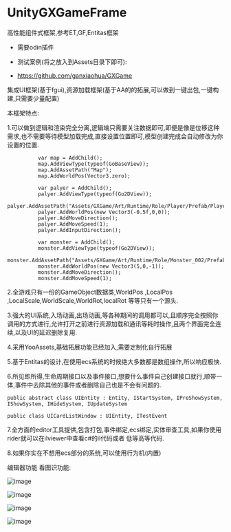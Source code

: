 # UnityGXGameFrame
高性能组件式框架,参考ET,GF,Entitas框架

* 需要odin插件
* 测试案例(将之放入到Assets目录下即可):

* https://github.com/ganxiaohua/GXGame


集成UI框架(基于fgui),资源加载框架(基于AA的的拓展,可以做到一键出包,一键构建,只需要少量配置)

本框架特点:

1.可以做到逻辑和渲染完全分离,逻辑端只需要关注数据即可,即便是像是位移这种需求,也不需要等待模型加载完成,直接设置位置即可,模型创建完成会自动修改为你设置的位置.
  ```
            var map = AddChild();
            map.AddViewType(typeof(GoBaseView));
            map.AddAssetPath("Map");
            map.AddWorldPos(Vector3.zero);

            var palyer = AddChild();
            palyer.AddViewType(typeof(Go2DView));
            palyer.AddAssetPath("Assets/GXGame/Art/Runtime/Role/Player/Prefab/Player.prefab");
            palyer.AddWorldPos(new Vector3(-0.5f,0,0));
            palyer.AddMoveDirection();
            palyer.AddMoveSpeed(1);
            palyer.AddInputDirection();

            var monster = AddChild();
            monster.AddViewType(typeof(Go2DView));
            monster.AddAssetPath("Assets/GXGame/Art/Runtime/Role/Monster_002/Prefab/Monster_002.prefab");
            monster.AddWorldPos(new Vector3(5,0,-1));
            monster.AddMoveDirection();
            monster.AddMoveSpeed(1);
  ```

2.全游戏只有一份的GameObject数据类,WorldPos ,LocalPos ,LocalScale,WorldScale,WorldRot,localRot 等等只有一个源头.

3.强大的UI系统,入场动画,出场动画,等各种期间的调用都可以,且顺序完全按照你调用的方式进行,允许打开之前进行资源加载和通讯等耗时操作,且两个界面完全连续,以及UI的延迟删除复用.

4.采用YooAssets,基础拓展功能已经加入,需要定制化自行拓展

5.基于Entitas的设计,在使用ecs系统的时候绝大多数都是数组操作,所以响应极快.

6.所见即所得,生命周期接口以及事件接口,想要什么事件自己创建接口就行,顺带一体,事件中去除其他的事件或者删除自己也是不会有问题的.

  ```
  public abstract class UIEntity : Entity, IStartSystem, IPreShowSystem, IShowSystem, IHideSystem, IUpdateSystem

  public class UICardListWindow : UIEntity, ITestEvent
  ```
 7.全方面的editor工具提供,包含打包,事件绑定,ecs绑定,实体审查工具,如果你使用rider就可以在ilviewer中查看c#的il代码或者 低等高等代码.

 8.如果你实在不想用ecs部分的系统,可以使用行为机(内置)

 编辑器功能 看图识功能:
 
![image](https://github.com/ganxiaohua/UnityGXGameFrame/assets/20961017/0f62a9d7-775b-4889-a289-7549f9911910)

![image](https://github.com/ganxiaohua/UnityGXGameFrame/assets/20961017/31555142-6b3d-47f9-b155-1e8f80f5428a)

![image](https://github.com/ganxiaohua/UnityGXGameFrame/assets/20961017/4b1a769b-fb88-4bd9-bc76-ad875bcbd148)

![image](https://github.com/user-attachments/assets/66ab3099-f3fc-4ca1-8c9e-b89b213bf31e)

 

